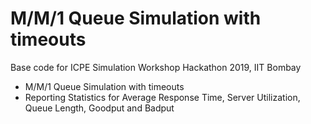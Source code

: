 # M/M/1 Queue Simulation with timeouts
Base code for ICPE Simulation Workshop Hackathon 2019, IIT Bombay
- M/M/1 Queue Simulation with timeouts
- Reporting Statistics for Average Response Time, Server Utilization, Queue Length, Goodput and Badput
